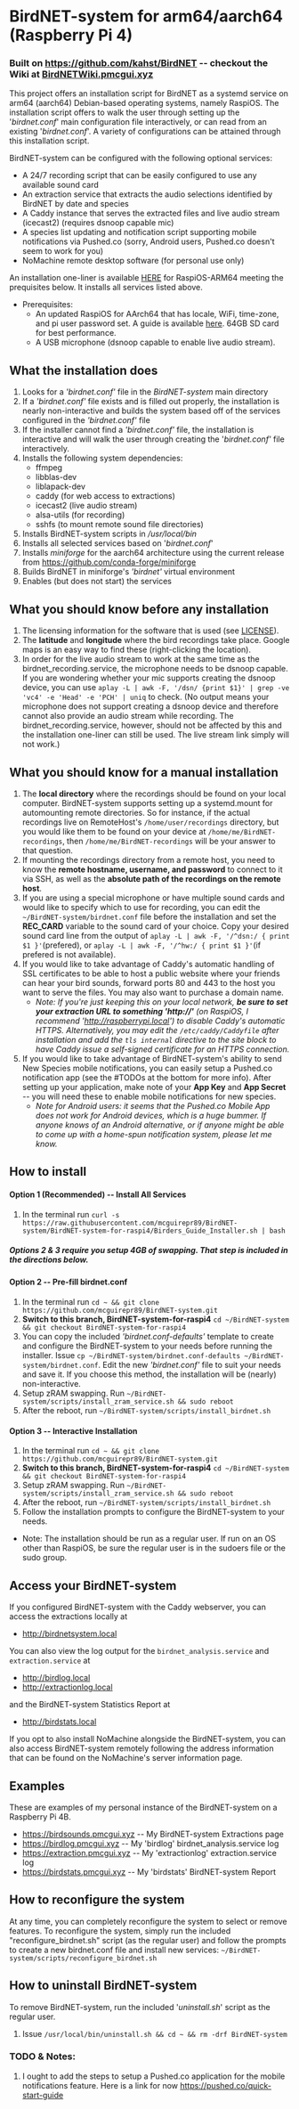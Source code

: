 # BirdNET-system for arm64/aarch64 (Raspberry Pi 4)
### Built on https://github.com/kahst/BirdNET -- checkout the Wiki at [BirdNETWiki.pmcgui.xyz](https://birdnetwiki.pmcgui.xyz)

This project offers an installation script for BirdNET as a systemd service on arm64 (aarch64) Debian-based operating systems, namely RaspiOS. The installation script offers to walk the user through setting up the '*birdnet.conf*' main configuration file interactively, or can read from an existing '*birdnet.conf*'. A variety of configurations can be attained through this installation script.

BirdNET-system can be configured with the following optional services:
- A 24/7 recording script that can be easily configured to use any available sound card
- An extraction service that extracts the audio selections identified by BirdNET by date and species
- A Caddy instance that serves the extracted files and live audio stream (icecast2) (requires dsnoop capable mic)
- A species list updating and notification script supporting mobile notifications via Pushed.co (sorry, Android users, Pushed.co doesn't seem to work for you)
- NoMachine remote desktop software (for personal use only)

An installation one-liner is available [HERE](https://birdnetwiki.pmcgui.xyz/wiki/Birder%27s_Guide_to_BirdNET-system#Install_BirdNET-system) for RaspiOS-ARM64 meeting the prequisites below. It installs all services listed above.
- Prerequisites:
  - An updated RaspiOS for AArch64 that has locale, WiFi, time-zone, and pi user password set. A guide is available [here](https://birdnetwiki.pmcgui.xyz/wiki/Birder%27s_Guide_to_BirdNET-system#Install_the_base_operating_system_.28OS.29). 64GB SD card for best performance.
  - A USB microphone (dsnoop capable to enable live audio stream).


## What the installation does
1. Looks for a *'birdnet.conf'* file in the *BirdNET-system* main directory
1. If a *'birdnet.conf'* file exists and is filled out properly, the installation is nearly
   non-interactive and builds the system based off of the services configured in the *'birdnet.conf'* file
1. If the installer cannot find a *'birdnet.conf'* file,  the installation is interactive and will
   walk the user through creating the '*birdnet.conf'* file interactively.
1. Installs the following system dependencies:
	- ffmpeg
	- libblas-dev
	- liblapack-dev
	- caddy (for web access to extractions)
	- icecast2 (live audio stream)
	- alsa-utils (for recording)
	- sshfs (to mount remote sound file directories)
1. Installs BirdNET-system scripts in */usr/local/bin*
1. Installs all selected services based on '*birdnet.conf*'
1. Installs *miniforge* for the aarch64 architecture using the current release from https://github.com/conda-forge/miniforge
1. Builds BirdNET in miniforge's *'birdnet'* virtual environment
1. Enables (but does not start) the services

## What you should know before any installation
1. The licensing information for the software that is used (see [LICENSE](https://raw.githubusercontent.com/mcguirepr89/BirdNET-system/BirdNET-system-for-raspi4/LICENSE)).
1. The **latitude** and **longitude** where the bird recordings take place. Google maps is an easy way to find these (right-clicking the location).
1. In order for the live audio stream to work at the same time as the birdnet_recording.service, the microphone needs to be dsnoop capable. If you are wondering whether your mic supports creating the dsnoop device, you can use `aplay -L | awk -F, '/dsn/ {print $1}' | grep -ve 'vc4' -e 'Head' -e 'PCH' | uniq` to check. (No output means your microphone does not support creating a dsnoop device and therefore cannot also provide an audio stream while recording. The birdnet_recording.service, however, should not be affected by this and the installation one-liner can still be used. The live stream link simply will not work.)

## What you should know for a manual installation
1. The **local directory** where the recordings should be found on your local computer. BirdNET-system supports setting up a systemd.mount for automounting remote directories. So for instance, if the actual recordings live on RemoteHost's `/home/user/recordings` directory, but you would like them to be found on your device at `/home/me/BirdNET-recordings`, then `/home/me/BirdNET-recordings` will be your answer to that question.
1. If mounting the recordings directory from a remote host, you need to know the **remote hostname, username, and password** to connect to it via SSH, as well as the **absolute path of the recordings on the remote host**.
1. If you are using a special microphone or have multiple sound cards and would like to specify which to use for recording, you can edit the `~/BirdNET-system/birdnet.conf` file before the installation and set the **REC_CARD** variable to the sound card of your choice. Copy your desired sound card line from the output of `aplay -L | awk -F, '/^dsn:/ { print $1 }'`(prefered), or `aplay -L | awk -F, '/^hw:/ { print $1 }'`(if prefered is not available). 
1. If you would like to take advantage of Caddy's automatic handling of SSL certificates to be able to host a public website where your friends can hear your bird sounds, forward ports 80 and 443 to the host you want to serve the files. You may also want to purchase a domain name.
   - *Note: If you're just keeping this on your local network, **be sure to set your extraction URL to something 'http://'** (on RaspiOS, I recommend 'http://raspberrypi.local') to disable Caddy's automatic HTTPS. Alternatively, you may edit the `/etc/caddy/Caddyfile` after installation and add the `tls internal` directive to the site block to have Caddy issue a self-signed certificate for an HTTPS connection.*
1. If you would like to take advantage of BirdNET-system's ability to send New Species mobile notifications, you can easily setup a Pushed.co notification app (see the #TODOs at the bottom for more info). After setting up your application, make note of your **App Key** and **App Secret** -- you will need these to enable mobile notifications for new species. 
   - *Note for Android users: it seems that the Pushed.co Mobile App does not work for Android devices, which is a huge bummer. If anyone knows of an Android alternative, or if anyone might be able to come up with a home-spun notification system, please let me know.*

## How to install
#### Option 1 (Recommended) -- Install All Services
1. In the terminal run `curl -s https://raw.githubusercontent.com/mcguirepr89/BirdNET-system/BirdNET-system-for-raspi4/Birders_Guide_Installer.sh | bash`

##### Options 2 & 3 require you setup 4GB of swapping. That step is included in the directions below.
#### Option 2 -- Pre-fill birdnet.conf
1. In the terminal run `cd ~ && git clone https://github.com/mcguirepr89/BirdNET-system.git`
1. **Switch to this branch, BirdNET-system-for-raspi4** `cd ~/BirdNET-system && git checkout BirdNET-system-for-raspi4`
1. You can copy the included *'birdnet.conf-defaults'* template to create and configure the BirdNET-system
   to your needs before running the installer. Issue `cp ~/BirdNET-system/birdnet.conf-defaults ~/BirdNET-system/birdnet.conf`.
   Edit the new *'birdnet.conf'* file to suit your needs and save it.
   If you choose this method, the installation will be (nearly) non-interactive.
1. Setup zRAM swapping. Run `~/BirdNET-system/scripts/install_zram_service.sh && sudo reboot`   
1. After the reboot, run `~/BirdNET-system/scripts/install_birdnet.sh`
#### Option 3 -- Interactive Installation
1. In the terminal run `cd ~ && git clone https://github.com/mcguirepr89/BirdNET-system.git`
1. **Switch to this branch, BirdNET-system-for-raspi4** `cd ~/BirdNET-system && git checkout BirdNET-system-for-raspi4`
1. Setup zRAM swapping. Run `~/BirdNET-system/scripts/install_zram_service.sh && sudo reboot`   
1. After the reboot, run `~/BirdNET-system/scripts/install_birdnet.sh`
1. Follow the installation prompts to configure the BirdNET-system to your needs.
- Note: The installation should be run as a regular user. If run on an OS other than RaspiOS, be sure the regular user is in the sudoers file or the sudo group.

## Access your BirdNET-system
If you configured BirdNET-system with the Caddy webserver, you can access the extractions locally at

- http://birdnetsystem.local

You can also view the log output for the <code>birdnet_analysis.service</code> and <code>extraction.service</code> at

- http://birdlog.local
- http://extractionlog.local

and the BirdNET-system Statistics Report at
- http://birdstats.local

If you opt to also install NoMachine alongside the BirdNET-system, you can also access BirdNET-system
remotely following the address information that can be found on the NoMachine's server information page.

## Examples
These are examples of my personal instance of the BirdNET-system on a Raspberry Pi 4B.
 - https://birdsounds.pmcgui.xyz  -- My BirdNET-system Extractions page
 - https://birdlog.pmcgui.xyz  --  My 'birdlog' birdnet_analysis.service log
 - https://extraction.pmcgui.xyz  --  My 'extractionlog' extraction.service log
 - https://birdstats.pmcgui.xyz  -- My 'birdstats' BirdNET-system Report

## How to reconfigure the system
At any time, you can completely reconfigure the system to select or remove features. To reconfigure the system, simply run the included "reconfigure_birdnet.sh" script (as the regular user) and follow the prompts to create a new birdnet.conf file and install new services: `~/BirdNET-system/scripts/reconfigure_birdnet.sh`

## How to uninstall BirdNET-system
To remove BirdNET-system, run the included '*uninstall.sh*' script as the regular user.
1. Issue `/usr/local/bin/uninstall.sh && cd ~ && rm -drf BirdNET-system`

### TODO & Notes:
1. I ought to add the steps to setup a Pushed.co application for the mobile notifications feature. Here is a link for now https://pushed.co/quick-start-guide
